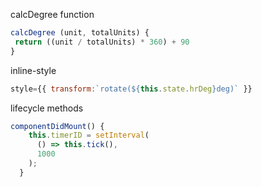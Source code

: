 
calcDegree function
```js
calcDegree (unit, totalUnits) {
 return ((unit / totalUnits) * 360) + 90
}
```

inline-style
```jsx
style={{ transform:`rotate(${this.state.hrDeg}deg)` }}
```

lifecycle methods
```js
componentDidMount() {
    this.timerID = setInterval(
      () => this.tick(),
      1000
    );
  }
```
